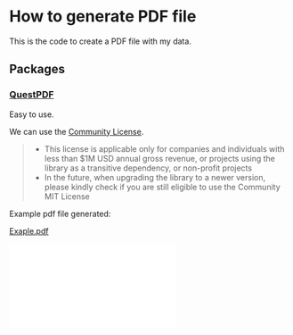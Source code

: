 # How to generate PDF file

This is the code to create a PDF file with my data.

## Packages

### [QuestPDF](https://github.com/QuestPDF/QuestPDF)

Easy to use.

We can use the [Community License](https://www.questpdf.com/license/summary/community.html).

> - This license is applicable only for companies and individuals with less than $1M USD annual gross revenue, or projects using the library as a transitive dependency, or non-profit projects
> - In the future, when upgrading the library to a newer version, please kindly check if you are still eligible to use the Community MIT License

Example pdf file generated:

[Exaple.pdf](./pdf/example.pdf)

![Exaple.pdf](./pdf/example.pdf)
